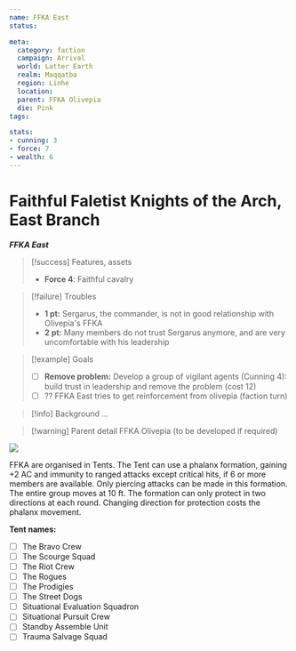 ```yaml
---
name: FFKA East
status:

meta:
  category: faction
  campaign: Arrival
  world: Latter Earth
  realm: Maqqatba
  region: Linhe
  location: 
  parent: FFKA Olivepia
  die: Pink
tags: 

stats:
- cunning: 3
- force: 7
- wealth: 6
---
```

# Faithful Faletist Knights of the Arch, East Branch
***FFKA East***

> [!success] Features, assets
> - **Force 4**: Faithful cavalry

> [!failure] Troubles
> - **1 pt:** Sergarus, the commander, is not in good relationship with Olivepia's FFKA
> - **2 pt:** Many members do not trust Sergarus anymore, and are very uncomfortable with his leadership

> [!example] Goals
> - [ ] **Remove problem:** Develop a group of vigilant agents (Cunning 4): build trust in leadership and remove the problem (cost 12)
> - [ ] ?? FFKA East tries to get reinforcement from olivepia (faction turn)

> [!info] Background
> ...

> [!warning] Parent detail
> FFKA Olivepia (to be developed if required)


![](https://i.imgur.com/M5bxluE.png)

FFKA are organised in Tents. The Tent can use a phalanx formation, gaining +2 AC and immunity to ranged attacks except critical hits, if 6 or more members are available. Only piercing attacks can be made in this formation. The entire group moves at 10 ft. The formation can only protect in two directions at each round. Changing direction for protection costs the phalanx movement.

**Tent names:**
- [ ] The Bravo Crew  
- [ ] The Scourge Squad  
- [ ] The Riot Crew  
- [ ] The Rogues  
- [ ] The Prodigies  
- [ ] The Street Dogs  
- [ ] Situational Evaluation Squadron  
- [ ] Situational Pursuit Crew  
- [ ] Standby Assemble Unit  
- [ ] Trauma Salvage Squad